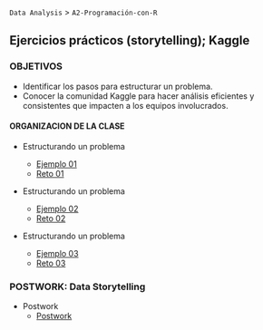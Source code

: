`Data Analysis` > `A2-Programación-con-R`

## Ejercicios prácticos (storytelling); Kaggle 

### OBJETIVOS 
 - Identificar los pasos para estructurar un problema.
 - Conocer la comunidad Kaggle para hacer análisis eficientes y consistentes que impacten a los equipos involucrados.

#### ORGANIZACION DE LA CLASE 

- Estructurando un problema 
	- [Ejemplo 01](Ejemplo-01)
	- [Reto 01](Reto-01)

- Estructurando un problema 
	- [Ejemplo 02](Ejemplo-02)
	- [Reto 02](Reto-02)

- Estructurando un problema 
	- [Ejemplo 03](Ejemplo-03)
	- [Reto 03](Reto-03)

### POSTWORK: Data Storytelling
- Postwork
	- [Postwork](Postwork)
